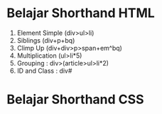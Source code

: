 # Belajar Shorthand HTML
1. Element Simple (div>ul>li)
2. Siblings (div+p+bq)
3. Climp Up (div+div>p>span+em^bq)
5. Multiplication (ul>li*5)
6. Grouping : div>(article>ul>li*2)
7. ID and Class : div#

# Belajar Shorthand CSS